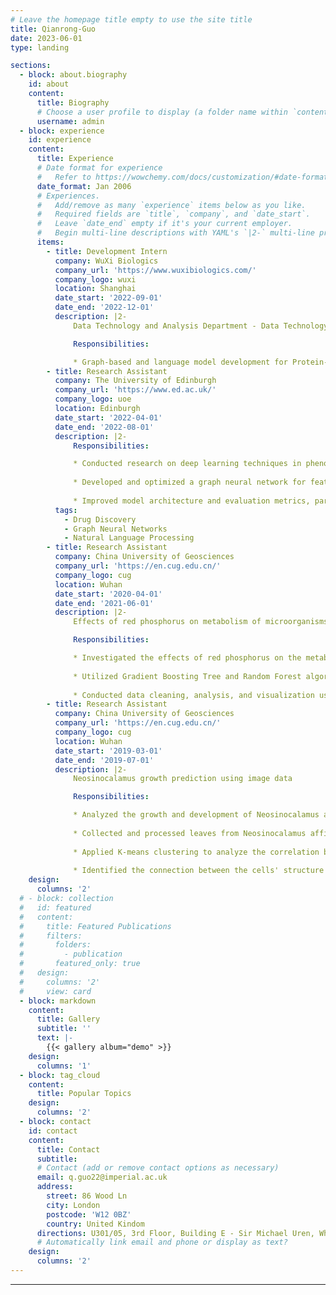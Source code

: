 ```yaml
---
# Leave the homepage title empty to use the site title
title: Qianrong-Guo
date: 2023-06-01
type: landing

sections:
  - block: about.biography
    id: about
    content:
      title: Biography
      # Choose a user profile to display (a folder name within `content/authors/`)
      username: admin
  - block: experience
    id: experience
    content:
      title: Experience
      # Date format for experience
      #   Refer to https://wowchemy.com/docs/customization/#date-format
      date_format: Jan 2006
      # Experiences.
      #   Add/remove as many `experience` items below as you like.
      #   Required fields are `title`, `company`, and `date_start`.
      #   Leave `date_end` empty if it's your current employer.
      #   Begin multi-line descriptions with YAML's `|2-` multi-line prefix.
      items:
        - title: Development Intern
          company: WuXi Biologics
          company_url: 'https://www.wuxibiologics.com/'
          company_logo: wuxi
          location: Shanghai
          date_start: '2022-09-01'
          date_end: '2022-12-01'
          description: |2-
              Data Technology and Analysis Department - Data Technology AI Team

              Responsibilities:

              * Graph-based and language model development for Protein-protein Interaction (PPI) prediction and antibiotic discovery
        - title: Research Assistant
          company: The University of Edinburgh
          company_url: 'https://www.ed.ac.uk/'
          company_logo: uoe
          location: Edinburgh
          date_start: '2022-04-01'
          date_end: '2022-08-01'
          description: |2-
              Responsibilities:

              * Conducted research on deep learning techniques in phenotypic drug discovery against glioblastoma cells.
              
              * Developed and optimized a graph neural network for feature extraction, combining information from RDkit and features extracted from a large pre-trained language model (ChemBERTa).
              
              * Improved model architecture and evaluation metrics, particularly for handling imbalanced data.
          tags:
            - Drug Discovery
            - Graph Neural Networks 
            - Natural Language Processing
        - title: Research Assistant
          company: China University of Geosciences
          company_url: 'https://en.cug.edu.cn/'
          company_logo: cug
          location: Wuhan
          date_start: '2020-04-01'
          date_end: '2021-06-01'
          description: |2-
              Effects of red phosphorus on metabolism of microorganisms. Supervised by Dr. Liang Feng.

              Responsibilities:

              * Investigated the effects of red phosphorus on the metabolism of microorganisms.
              
              * Utilized Gradient Boosting Tree and Random Forest algorithms to predict the optimal concentration of different types of red phosphorus using transcriptomics data and visible light wavelength.
              
              * Conducted data cleaning, analysis, and visualization using Python.
        - title: Research Assistant
          company: China University of Geosciences
          company_url: 'https://en.cug.edu.cn/'
          company_logo: cug
          location: Wuhan
          date_start: '2019-03-01'
          date_end: '2019-07-01'
          description: |2-
              Neosinocalamus growth prediction using image data

              Responsibilities:

              * Analyzed the growth and development of Neosinocalamus affinis using image data.
              
              * Collected and processed leaves from Neosinocalamus affinis.
              
              * Applied K-means clustering to analyze the correlation between the size, number, and positions of phytoliths and the growth of Neosinocalamus affinis.
              
              * Identified the connection between the cells' structure and components at the molecular level and the growth of Neosinocalamus affinis.
    design:
      columns: '2'
  # - block: collection
  #   id: featured
  #   content:
  #     title: Featured Publications
  #     filters:
  #       folders:
  #         - publication
  #       featured_only: true
  #   design:
  #     columns: '2'
  #     view: card
  - block: markdown
    content:
      title: Gallery
      subtitle: ''
      text: |-
        {{< gallery album="demo" >}}
    design:
      columns: '1'
  - block: tag_cloud
    content:
      title: Popular Topics
    design:
      columns: '2'
  - block: contact
    id: contact
    content:
      title: Contact
      subtitle:
      # Contact (add or remove contact options as necessary)
      email: q.guo22@imperial.ac.uk
      address:
        street: 86 Wood Ln
        city: London
        postcode: 'W12 0BZ'
        country: United Kindom
      directions: U301/05, 3rd Floor, Building E - Sir Michael Uren, White City Campus
      # Automatically link email and phone or display as text?
    design:
      columns: '2'
---
```

---
